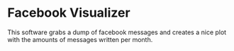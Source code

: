# Facebook Visualizer

This software grabs a dump of facebook messages and creates a nice plot with the amounts of messages written per month.
